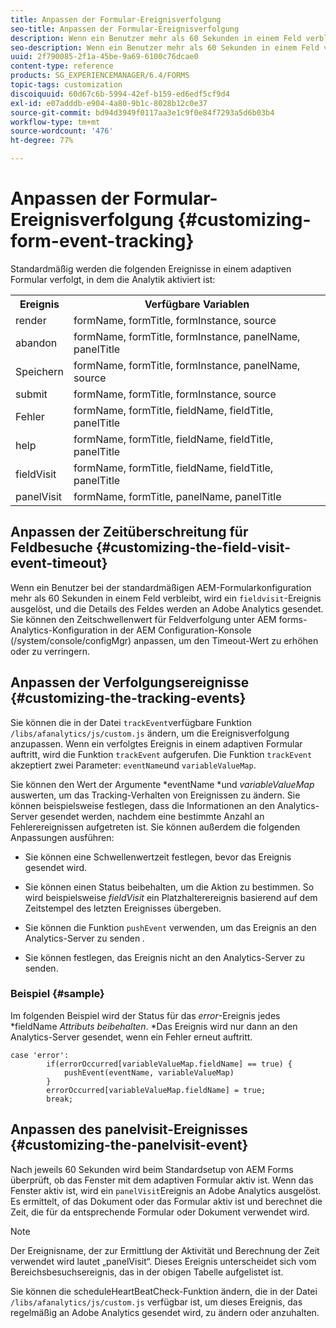 ```yaml
---
title: Anpassen der Formular-Ereignisverfolgung
seo-title: Anpassen der Formular-Ereignisverfolgung
description: Wenn ein Benutzer mehr als 60 Sekunden in einem Feld verbleibt, wird ein fieldvisit-Ereignis ausgelöst, und die Details des Feldes werden an Adobe SiteCatalyst gesendet.
seo-description: Wenn ein Benutzer mehr als 60 Sekunden in einem Feld verbleibt, wird ein fieldvisit-Ereignis ausgelöst, und die Details des Feldes werden an Adobe SiteCatalyst gesendet.
uuid: 2f790085-2f1a-45be-9a69-6100c76dcae0
content-type: reference
products: SG_EXPERIENCEMANAGER/6.4/FORMS
topic-tags: customization
discoiquuid: 60d67c6b-5994-42ef-b159-ed6edf5cf9d4
exl-id: e07adddb-e904-4a80-9b1c-8028b12c0e37
source-git-commit: bd94d3949f0117aa3e1c9f0e84f7293a5d6b03b4
workflow-type: tm+mt
source-wordcount: '476'
ht-degree: 77%

---
```


# Anpassen der Formular-Ereignisverfolgung  {#customizing-form-event-tracking}

Standardmäßig werden die folgenden Ereignisse in einem adaptiven Formular verfolgt, in dem die Analytik aktiviert ist:

<table> 
 <tbody> 
  <tr> 
   <th>Ereignis</th> 
   <th>Verfügbare Variablen</th> 
  </tr> 
  <tr> 
   <td>render</td> 
   <td>formName, formTitle, formInstance, source</td> 
  </tr> 
  <tr> 
   <td>abandon</td> 
   <td>formName, formTitle, formInstance, panelName, panelTitle</td> 
  </tr> 
  <tr> 
   <td>Speichern</td> 
   <td>formName, formTitle, formInstance, panelName, source</td> 
  </tr> 
  <tr> 
   <td>submit</td> 
   <td>formName, formTitle, formInstance, source</td> 
  </tr> 
  <tr> 
   <td>Fehler</td> 
   <td>formName, formTitle, fieldName, fieldTitle, panelTitle</td> 
  </tr> 
  <tr> 
   <td>help</td> 
   <td>formName, formTitle, fieldName, fieldTitle, panelTitle</td> 
  </tr> 
  <tr> 
   <td>fieldVisit</td> 
   <td>formName, formTitle, fieldName, fieldTitle, panelTitle<br /> </td> 
  </tr> 
  <tr> 
   <td>panelVisit</td> 
   <td>formName, formTitle, panelName, panelTitle</td> 
  </tr> 
 </tbody> 
</table>

## Anpassen der Zeitüberschreitung für Feldbesuche  {#customizing-the-field-visit-event-timeout}

Wenn ein Benutzer bei der standardmäßigen AEM-Formularkonfiguration mehr als 60 Sekunden in einem Feld verbleibt, wird ein `fieldvisit`-Ereignis ausgelöst, und die Details des Feldes werden an Adobe Analytics gesendet. Sie können den Zeitschwellenwert für Feldverfolgung unter AEM forms-Analytics-Konfiguration in der AEM Configuration-Konsole (/system/console/configMgr) anpassen, um den Timeout-Wert zu erhöhen oder zu verringern.

## Anpassen der Verfolgungsereignisse  {#customizing-the-tracking-events}

Sie können die in der Datei `trackEvent`verfügbare Funktion `/libs/afanalytics/js/custom.js` ändern, um die Ereignisverfolgung anzupassen. Wenn ein verfolgtes Ereignis in einem adaptiven Formular auftritt, wird die Funktion `trackEvent` aufgerufen. Die Funktion `trackEvent` akzeptiert zwei Parameter: `eventName`und `variableValueMap`.

Sie können den Wert der Argumente *eventName *und *variableValueMap* auswerten, um das Tracking-Verhalten von Ereignissen zu ändern. Sie können beispielsweise festlegen, dass die Informationen an den Analytics-Server gesendet werden, nachdem eine bestimmte Anzahl an Fehlerereignissen aufgetreten ist. Sie können außerdem die folgenden Anpassungen ausführen:

* Sie können eine Schwellenwertzeit festlegen, bevor das Ereignis gesendet wird.
* Sie können einen Status beibehalten, um die Aktion zu bestimmen. So wird beispielsweise *fieldVisit* ein Platzhalterereignis basierend auf dem Zeitstempel des letzten Ereignisses übergeben.
* Sie können die Funktion `pushEvent` verwenden, um das Ereignis an den Analytics-Server zu senden *.*

* Sie können festlegen, das Ereignis nicht an den Analytics-Server zu senden.

### Beispiel {#sample}

Im folgenden Beispiel wird der Status für das *error*-Ereignis jedes *fieldName *Attributs beibehalten*. *Das Ereignis wird nur dann an den Analytics-Server gesendet, wenn ein Fehler erneut auftritt.

```
case 'error':
        if(errorOccurred[variableValueMap.fieldName] == true) {
            pushEvent(eventName, variableValueMap)
        }
        errorOccurred[variableValueMap.fieldName] = true;
        break;
```

## Anpassen des panelvisit-Ereignisses {#customizing-the-panelvisit-event}

Nach jeweils 60 Sekunden wird beim Standardsetup von AEM Forms überprüft, ob das Fenster mit dem adaptiven Formular aktiv ist. Wenn das Fenster aktiv ist, wird ein `panelVisit`Ereignis an Adobe Analytics ausgelöst. Es ermittelt, of das Dokument oder das Formular aktiv ist und berechnet die Zeit, die für da entsprechende Formular oder Dokument verwendet wird.

>[!NOTE]
>
>Der Ereignisname, der zur Ermittlung der Aktivität und Berechnung der Zeit verwendet wird lautet „panelVisit“. Dieses Ereignis unterscheidet sich vom Bereichsbesuchsereignis, das in der obigen Tabelle aufgelistet ist.

Sie können die scheduleHeartBeatCheck-Funktion ändern, die in der Datei `/libs/afanalytics/js/custom.js` verfügbar ist, um dieses Ereignis, das regelmäßig an Adobe Analytics gesendet wird, zu ändern oder anzuhalten.
